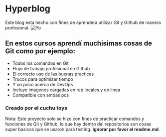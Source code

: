 # Hyperblog

Este blog esta hecho con fines de aprendera utilizar Git y Github de manera profesional.
![Yo ](https://i.imgur.com/0fbOKPM.jpeg "Yo ")

## En estos cursos aprendí muchisimas cosas de Git como por ejemplo:
* Todos los comandos en Git
* Flujo de trabajo profesional en Github
* El correcto uso de las buenas practicas
* Trucos para optimizar tiempo
* Y un poco acerca de DevOps
* Incluye imagenes cargadas en rep locales y en linea 
* Compatible con ambas pcs

### Creado por el cuchu toys

Nota: Este proyecto solo se hizo con fines de practicar comandos y funciones de Git y Github, lo que hay dentro del repositorios son cosas super basicas que se usaron para testing. **Ignorar por favor el readme.md**.
